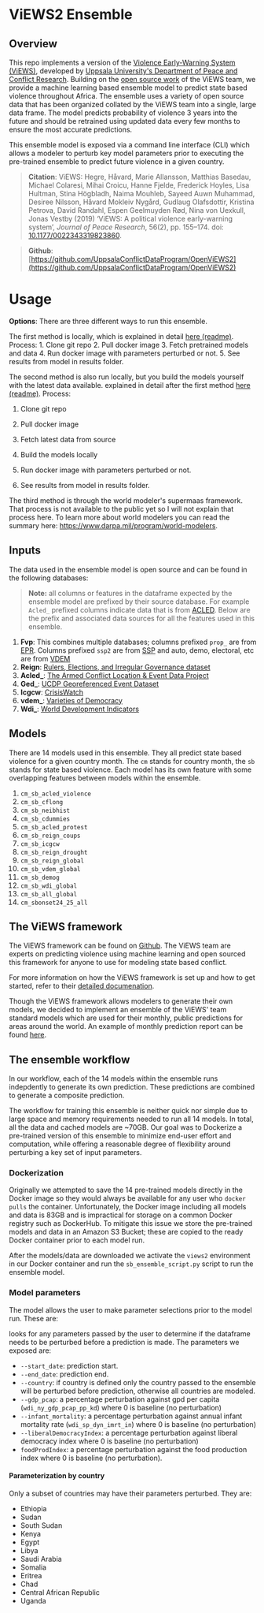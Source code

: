 # ViEWS2 Ensemble

## Overview
This repo implements a version of the [Violence Early-Warning System (ViEWS)](https://www.pcr.uu.se/research/views/), developed by [Uppsala University's Department of Peace and Conflict Research](https://www.pcr.uu.se/?languageId=1). Building on the [open source work](https://github.com/UppsalaConflictDataProgram/OpenViEWS2) of the ViEWS team, we provide a machine learning based ensemble model to predict state based violence throughout Africa. The ensemble uses a variety of open source data that has been organized collated by the ViEWS team into a single, large data frame. The model predicts probability of violence 3 years into the future and should be retrained using updated data every few months to ensure the most accurate predictions. 
 
This ensemble model is exposed via a command line interface (CLI) which allows a modeler to perturb key model parameters prior to executing the pre-trained ensemble to predict future violence in a given country.

> **Citation**: 
ViEWS:
Hegre, Håvard, Marie Allansson, Matthias Basedau, Michael Colaresi, Mihai Croicu, Hanne Fjelde, Frederick Hoyles, Lisa Hultman, Stina Högbladh, Naima Mouhleb, Sayeed Auwn Muhammad, Desiree Nilsson, Håvard Mokleiv Nygård, Gudlaug Olafsdottir, Kristina Petrova, David Randahl, Espen Geelmuyden Rød, Nina von Uexkull, Jonas Vestby (2019) ‘ViEWS: A political violence early-warning system’, _Journal of Peace Research_, 56(2), pp. 155–174. doi: [10.1177/0022343319823860](https://doi.org/10.1177/0022343319823860).

> **Github**: [https://github.com/UppsalaConflictDataProgram/OpenViEWS2](https://github.com/UppsalaConflictDataProgram/OpenViEWS2)


# **Usage**

 **Options**:
 There are three different ways to run this ensemble. 
 
 The first method is locally, which is explained in detail [here (readme)](https://github.com/jataware/views2_ensemble/blob/main/OpenViEWS2/README.md). 
 Process:
	1. Clone git repo
	2. Pull docker image
	3. Fetch pretrained models and data
	4. Run docker image with parameters perturbed or not.
	5. See results from model in results folder. 

The second method is also run locally, but you build the models yourself with the latest data available. explained in detail after the first method [here (readme)](https://github.com/jataware/views2_ensemble/blob/main/OpenViEWS2/README.md). 
	 Process:

 1. Clone git repo

 2. Pull docker image

 3. Fetch latest data from source

 4. Build the models locally

 5. Run docker image with parameters perturbed or not.

 6. See results from model in results folder. 

The third method is through the world modeler's supermaas framework. That process is not available to the public yet so I will not explain that process here. To learn more about world modelers you can read the summary here:  https://www.darpa.mil/program/world-modelers.


## Inputs

The data used in the ensemble model is open source and can be found in the following databases:

> **Note:** all columns or features in the dataframe expected by the ensemble model are prefixed by their source database. For example `Acled_` prefixed columns indicate data that is from [ACLED](https://acleddata.com/resources/general-guides/#1603120929158-3f359ee4-4726). Below are the prefix and associated data sources for all the features used in this ensemble.
  
1. **Fvp**:
This combines multiple databases; columns prefixed `prop_` are from [EPR](https://icr.ethz.ch/data/epr). Columns prefixed `ssp2` are from [SSP](https://tntcat.iiasa.ac.at/SspDb/) and auto, demo, electoral, etc are from [VDEM](https://www.v-dem.net/en/)
2. **Reign**:
[Rulers, Elections, and Irregular Governance dataset](https://oefdatascience.github.io/REIGN.github.io/menu/REIGN_CODEBOOK.html)
3. **Acled_**:
[The Armed Conflict Location & Event Data Project](https://acleddata.com/resources/general-guides/#1603120929158-3f359ee4-4726)
4. **Ged_**:
[UCDP Georeferenced Event Dataset](https://ucdp.uu.se/downloads/)
5. **Icgcw**:
[CrisisWatch](https://www.crisisgroup.org/crisiswatch)
6. **vdem_**:
[Varieties of Democracy](https://www.v-dem.net/media/filer_public/28/14/28140582-43d6-4940-948f-a2df84a31893/v-dem_codebook_v10.pdf)
7. **Wdi_**:
[World Development Indicators](https://databank.worldbank.org/source/world-development-indicators)

## Models
There are 14 models used in this ensemble. They all predict state based violence for a given country month. The `cm` stands for country month, the `sb` stands for state based violence. Each model has its own feature with some overlapping features between models within the ensemble. 

 1. `cm_sb_acled_violence`
 2. `cm_sb_cflong`
 3. `cm_sb_neibhist`
 4. `cm_sb_cdummies`
 5. `cm_sb_acled_protest`
 6. `cm_sb_reign_coups`
 7. `cm_sb_icgcw`
 8. `cm_sb_reign_drought`
 9. `cm_sb_reign_global`
 10. `cm_sb_vdem_global`
 11. `cm_sb_demog`
 12. `cm_sb_wdi_global`
 13. `cm_sb_all_global`
 14. `cm_sbonset24_25_all`

## The ViEWS framework
The ViEWS framework can be found on [Github](https://github.com/UppsalaConflictDataProgram/OpenViEWS2). The ViEWS team are experts on predicting violence using machine learning and open sourced this framework for anyone to use for modeling state based conflict.  

For more information on how the ViEWS framework is set up and how to get started, refer to their [detailed documenation](https://views.pcr.uu.se/download/docs/views.pdf).

Though the ViEWS framework allows modelers to generate their own models, we decided to implement an ensemble of the ViEWS' team standard models which are used for their monthly, public predictions for areas around the world. An example of monthly prediction report can be found [here](http://files.webb.uu.se/uploader/1576/ViEWS-Reports--53-.pdf).

## The ensemble workflow
In our workflow, each of the 14 models within the ensemble runs indepdently to generate its own prediction. These predictions are combined to generate a composite prediction. 

The workflow for training this ensemble is neither quick nor simple due to large space and memory requirements needed to run all 14 models. In total, all the data and cached models are ~70GB. Our goal was to Dockerize a pre-trained version of this ensemble to minimize end-user effort and computation, while offering a reasonable degree of flexibility around perturbing a key set of input parameters. 

### Dockerization
Originally we attempted to save the 14 pre-trained models directly in the Docker image so they would always be available for any user who `docker pulls` the container. Unfortunately, the Docker image including all models and data is 83GB and is impractical for storage on a common Docker registry such as DockerHub. To mitigate this issue we store the pre-trained models and data in an Amazon S3 Bucket; these are copied to the ready Docker container prior to each model run. 

After the models/data are downloaded we activate the `views2` environment in our Docker container and run the `sb_ensemble_script.py` script to run the ensemble model.

### Model parameters
The model allows the user to make parameter selections prior to the model run. These are:

looks for any parameters passed by the user to determine if the dataframe needs to be perturbed before a prediction is made. The parameters we exposed are:

- `--start_date`: prediction start.
- `--end_date`: prediction end.
- `--country`: if country is defined only the country passed to the ensemble will be perturbed before prediction, otherwise all countries are modeled.
- `--gdp_pcap`: a percentage perturbation against gpd per capita (`wdi_ny_gdp_pcap_pp_kd`) where 0 is baseline (no perturbation)
- `--infant_mortality`: a percentage perturbation against annual infant mortality rate (`wdi_sp_dyn_imrt_in`) where 0 is baseline (no perturbation)
- `--liberalDemocracyIndex`: a percentage perturbation against liberal democracy index where 0 is baseline (no perturbation)
- `foodProdIndex`: a percentage perturbation against the food production index where 0 is baseline (no perturbation).

#### Parameterization by country

Only a subset of countries may have their parameters perturbed. They are:

* Ethiopia
* Sudan
* South Sudan
* Kenya
* Egypt
* Libya
* Saudi Arabia
* Somalia
* Eritrea
* Chad
* Central African Republic
* Uganda
